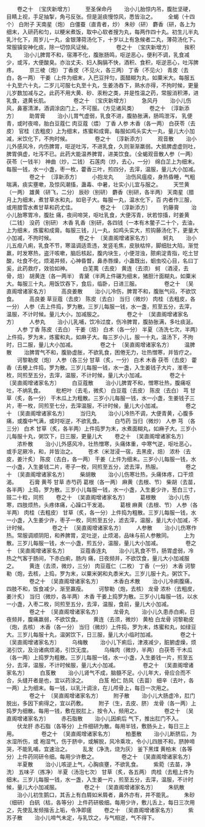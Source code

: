 <!-- { "loadSidebar": true } -->
　　卷之十　〔宝庆新增方〕
　　至圣保命丹
　　治小儿胎惊内吊，腹肚坚硬，目睛上视，手足抽掣，角弓反张。但是涎痰慢惊风，悉皆治之。
　　全蝎（十四个） 白附子 天南星（炮） 白僵蚕（直青者，炒） 朱砂（研） 麝香（研，各上为细末，入研药和匀，以粳米煮饭，取中心软者搜为丸，每两作四十丸。初生儿半丸乳汁化下，周岁儿一丸，金银薄荷汤化下，十岁以上有急候者二丸，薄荷汤化下。常服镇安神化痰，除一切惊风证候。
　　
　　卷之十　〔宝庆新增方〕
　　挨积丸
　　治小儿脾胃不和，宿滞不化，腹胀肠鸣，呕逆恶心，便利不调，乳食减少，或泻，大便酸臭。亦治丈夫、妇人胸膈不快，酒积、食积，呕逆恶心，吐泻脾疼。
　　京三棱（炮） 丁香皮（不见火，各三两） 丁香（不见火） 青皮（去白，各一两） 干姜（上件为细末，入巴豆拌匀，面醋糊为丸，如粟米大。每服五十丸至六十丸，二岁儿可服七丸至十丸，生姜汤吞下，熟水亦得，不拘时候，更量儿岁数加减与之。此药不用大黄、砂、汞粉之类，并是性温之药，常服消积滞，进乳食，退黄长肌。
　　
　　卷之十　〔宝庆新增方〕
　　急风丹
　　治小儿伤风，鼻塞清涕，酒调涂囟门上，不可服。（方见诸风类）
　　卷之十　〔淳新添方〕
　　助胃膏
　　治小儿胃气虚弱，乳食不进，腹胁胀满，肠鸣泄泻， 乳便青，或时夜啼，胎白豆蔻仁 肉豆蔻（煨） 丁香 人参 木香（各一两） 白茯苓（去皮） 官桂（去粗皮）上为细末，炼蜜和成膏。每服如鸡头实大一丸，量儿大小加减，米饮化下，不拘时候。
　　
　　卷之十　〔淳新添方〕
　　观音散
　　治小儿外感风冷，内伤脾胃，呕逆吐泻，不进乳食，久则渐渐羸弱。大抵脾虚虚则吐，脾胃俱虚，吐泻不已。此药大能温养脾胃，进美饮食。（全蝎观音散人参（一两） 茯苓（一钱半） 神曲（炒，二钱） 石莲肉（炒，去心，一分） 绵白芷上为细末。每服一钱，水一小盏，枣一枚，藿香三叶，煎四分，去滓，温服，量儿大小加减。
　　
　　卷之十　〔淳新添方〕
　　小抱龙丸
　　治伤风瘟疫，身热昏睡，气粗喘满，痰实壅嗽，及惊风潮搐，蛊毒、中暑，壮实小儿宜与服之。
　　天竺黄（一两） 雄黄（研飞，二分） 辰砂（别研） 麝香（别研，各半两） 天南星（腊月上为细末，煮甘草水和丸，如皂子大。每服一丸，温水化下，百 内者作三服，或用腊雪水煮甘草和药尤佳。
　　
　　卷之十　〔淳新添方〕
　　钓藤膏
　　治小儿胎寒胃冷，腹肚 痛，夜间啼哭，呕吐乳食，大便泻青，状若惊搐，时姜黄（二钱） 没药（别研） 木香 乳香〔别研，各四钱（一本有木鳖子二十个，去油，上为细末，炼蜜和成膏。每服三钱，儿一丸，如鸡头实大，煎钩藤汤化下，更量大小加减，不拘时候。
　　
　　卷之十　〔吴直阁增诸家名方〕
　　蚵丸
　　治小儿五疳八痢，乳食不节，寒温调适乖违，发竖毛焦，皮肤枯悴，脚细肚大陷，渐觉 羸，时发寒热，盗汗咳嗽，脑后核起，腹内块生，小便泔浊，脓痢淀青指，吃土甘酸，吐食不化，烦渴并频，心神昏瞀，鼻赤唇燥，小蛊既出，蛔虫咬心目，名曰丁奚，此药救疗，效验如神。
　　白芜荑（去皮） 黄连（去须） 蚵 （酒浸，去骨，焙） 胡黄连（各一两半） 青黛（半两上件碾为细末，猪胆汁面糊丸，如粟米大。每服三十丸，用饭饮吞下，食后，临卧，日进三服。
　　
　　卷之十　〔吴直阁增诸家名方〕
　　高良姜散
　　治小儿冷伤，脾胃不和，腹胀气闷，不欲饮食。
　　高良姜 草豆蔻（去皮） 陈皮（去白） 当归（微炒） 肉桂（去粗皮，各一分） 人参（去上件捣，罗为散。三岁儿每服一钱，水一盏，煎至五分，去滓，温服，不计时候。量儿大小，加减服之。
　　
　　卷之十　〔吴直阁增诸家名方〕
　　人参丸
　　治小儿乳哺，饮冷过度，伤冷脾胃，腹胁胀满，多吐痰涎。
　　人参 丁香 陈皮（去白） 干姜（焙） 白术（各一分） 半夏（汤洗七次，半两）上件捣，罗为末，炼蜜和丸，如麻子大。每三岁小儿，服一十丸，温汤下，不拘时，日二服，量儿大小加减。
　　
　　卷之十　〔吴直阁增诸家名方〕
　　温脾散
　　治脾胃气不和，腹胁虚胀，不欲乳食，困倦无力，壮热憎寒，并皆疗之。
　　诃黎勒皮（炮） 人参（各三分 甘草（炙，一分） 白术 木香 茯苓（去皮） 藿香（去梗上件捣，罗为散。三岁儿每服一钱，水一盏，入生姜钱子大片，淮枣一枚，同煎至五分，去滓，温服，不计时候，量儿大小加减。
　　
　　卷之十　〔吴直阁增诸家名方〕
　　白豆蔻散
　　治小儿脾胃不和，憎寒壮热，腹痛呕吐，不纳乳食。
　　枇杷叶（去毛，微炙） 白豆蔻（去皮） 陈皮（去白） 芎 甘草（炙，各一分） 干木瓜上为粗散。三岁小儿每服一钱，水一小盏，生姜钱子三片，枣一枚，同煎至七分，去滓温服，不计时候，量儿大小加减。
　　
　　卷之十　〔吴直阁增诸家名方〕
　　当归丸
　　治小儿冷热不调，大便青黄，心腹多痛，或腹中气满，或时呕逆，不欲乳食。
　　白芍药 当归（微炒） 人参 芎 （各三分） 白术 甘草（炙，各半两）上件捣罗为末，水煮面糊丸，如麻子大。三岁小儿每服十丸，粥饮下，日三服，更量儿大
　　卷之十　〔吴直阁增诸家名方〕
　　浓朴散
　　治小儿外感风冷，壮热憎寒，头痛体重，中寒气逆，呕吐恶心，或手足厥冷，和，并皆治之。
　　苍术（米泔浸一宿，去黑皮，焙） 浓朴（去皮，姜汁炙） 陈皮（去白，各一两） 干姜（上件为细末。三岁小儿每服一钱，水一小盏，入生姜钱二片，枣子一枚，同煎至五分，滤去滓，热服。
　　
　　卷之十　〔吴直阁增诸家名方〕
　　柴胡散
　　治小儿伤寒壮热，头痛体疼，口干烦渴。
　　石膏 黄芩 甘草 赤芍药 葛根（各一两） 麻黄（去根、节） 柴胡（去苗，各半两）上捣，罗为散。三岁小儿每服一钱，水一小盏，入生姜少许，葱白三寸，豉二十粒，同煎
　　卷之十　〔吴直阁增诸家名方〕
　　葛根散
　　治小儿伤寒，四肢烦热，头疼体痛，心躁口干发渴。
　　葛根 麻黄（去根、节） 人参（各半两） 肉桂（去粗皮） 甘草（炙，各一分）上件捣为粗散。三岁儿每服一钱，水一小盏，入生姜少许，枣子一枚，同煎至五分，滤去滓，温服，量儿大小加减，不计时候。
　　
　　卷之十　〔吴直阁增诸家名方〕
　　人参散
　　治小儿伤寒作热。常服调顺阴阳，和养脾胃，定吐逆，止烦渴，品味与前人参散同。
　　上为散。三岁儿每服一钱，水一小盏，煎五分，温服，量儿大小加减。
　　
　　卷之十　〔吴直阁增诸家名方〕
　　豆蔻香连丸
　　治小儿乳食不节，肠胃虚弱，冷热之气客于肠间，下赤白痢，肠内 痛，日夜频并，不欲饮食，量儿大小加减服之。
　　黄连（去须，微炒，三分） 肉豆蔻仁（二枚） 丁香（一分） 木香 诃黎勒（炮，去核，上捣，罗为末，以粟米粥和丸黍米大。三岁儿服十丸，粥饮下。
　　
　　卷之十　〔吴直阁增诸家名方〕
　　木香白术散
　　治小儿冷痢腹痛，四肢不和，饭食减少，渐至羸瘦。
　　诃黎勒（炮，去核） 龙骨 浓朴（去粗皮，姜汁炙） 当归（微炒，各半两） 木香 干姜上捣罗为散。三岁小儿每服一钱，以水一小盏，入枣二枚，同煎至五分，去滓，温服，食前，量儿大小加减。
　　
　　卷之十　〔吴直阁增诸家名方〕
　　龙骨丸
　　治小儿久患赤白痢，日夜频并，腹痛羸弱，不欲饮食。
　　黄连（去须，微炒） 黄柏 白龙骨 诃黎勒皮（炮，去核） 木香（各一分） 当归（微炒）上件捣，罗为末，炼蜜和丸，如绿豆大。三岁儿每服十丸，温粥饮下，日三服，量儿大小临时加减。
　　
　　卷之十　〔吴直阁增诸家名方〕
　　乌梅散
　　治小儿下痢后，津液减少，脏腑虚燥，烦渴引饮，及治诸病烦渴，引饮无度。
　　乌梅肉（微炒，半两） 白茯苓 干木瓜（各一两）上捣罗为粗散。三岁儿每服一钱，水一小盏，入生姜钱一片，煎至五分，去滓，温服，不计时候服，量儿大小加减。
　　
　　卷之十　〔吴直阁增诸家名方〕
　　白芨散
　　治小儿肾气不成，脑髓不足。小儿年大，骨应合而不合，头缝开者是也，宜以药涂之。
　　白芨 柏仁 防风（去苗） 细辛（去叶，各一两）上为细末。每一钱，以乳汁调涂，在儿颅骨上，每日一次用之。
　　
　　卷之十　〔吴直阁增诸家名方〕
　　附子散
　　治小儿大肠虚冷，肛门脱出，多因下痢得之，宜以药敷。
　　附子（生，去皮、脐） 龙骨（各一两）上捣罗为细散。每用一钱，敷在脱肛上，按令入，频用之。
　　
　　卷之十　〔吴直阁增诸家名方〕
　　赤石脂散
　　治小儿因痢后 气下，推出肛门不入。
　　伏龙肝 赤石脂（各等分）上件细研为散。每用半钱，敷肠头上，每日三上用。
　　
　　卷之十　〔吴直阁增诸家名方〕
　　柏墨散
　　治小儿断脐后，为水湿所伤，或 袍湿气，伤于脐中，或解脱，风冷乘攻，令小儿四肢不和，脐肿啼哭，不能乳哺，宜速治之。
　　乱发（净洗，烧为灰） 釜下黑煤 黄柏末（各等分）上件药同研令细。每用少许敷之。
　　
　　卷之十　〔吴直阁增诸家名方〕
　　半夏散
　　治小儿咳逆上气，心胸痰壅，不欲乳食。
　　紫菀（去苗，净洗） 五味子（拣净） 半夏（汤泡七次） 甘草（炙，各五两） 肉桂（去粗上件为细末。三岁儿每服一钱，水一盏，入生姜一片，煎至五分，去滓，温服，不计时候，量儿大小加减服。
　　
　　卷之十　〔吴直阁增诸家名方〕
　　朱矾散
　　治小儿初生鹅口，其舌上有白屑如米屑者，鼻外亦有，并不能乳。
　　朱砂（细研） 白矾（枯，各等分）上件药研极细。每用少许，敷儿舌上，每日三次用之，先使乱发频揩舌上垢，令净即瘥
　　卷之十　〔吴直阁增诸家名方〕
　　紫苏子散
　　治小儿啼气未定，与乳饮之，与气相逆，气不得下。
